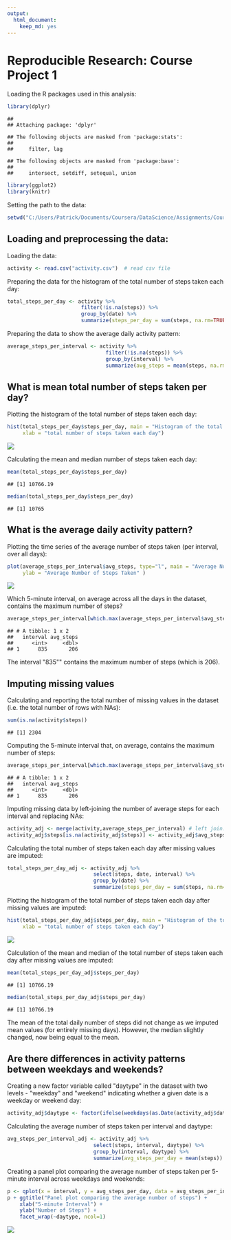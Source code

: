 ```yaml
---
output: 
  html_document: 
    keep_md: yes
---
```


# Reproducible Research: Course Project 1

Loading the R packages used in this analysis:


```r
library(dplyr)
```

```
## 
## Attaching package: 'dplyr'
```

```
## The following objects are masked from 'package:stats':
## 
##     filter, lag
```

```
## The following objects are masked from 'package:base':
## 
##     intersect, setdiff, setequal, union
```

```r
library(ggplot2)
library(knitr)
```



Setting the path to the data:


```r
setwd("C:/Users/Patrick/Documents/Coursera/DataScience/Assignments/Course5/CourseProject1")
```

## Loading and preprocessing the data:

Loading the data:


```r
activity <- read.csv("activity.csv")  # read csv file 
```

Preparing the data for the histogram of the total number of steps taken each day:


```r
total_steps_per_day <- activity %>%
                        filter(!is.na(steps)) %>%
                        group_by(date) %>%
                        summarize(steps_per_day = sum(steps, na.rm=TRUE))
```

Preparing the data to show the average daily activity pattern:


```r
average_steps_per_interval <- activity %>%
                                filter(!is.na(steps)) %>%
                                group_by(interval) %>%
                                summarize(avg_steps = mean(steps, na.rm=TRUE))
```


## What is mean total number of steps taken per day?

Plotting the histogram of the total number of steps taken each day:


```r
hist(total_steps_per_day$steps_per_day, main = "Histogram of the total number of steps taken each day",
     xlab = "total number of steps taken each day")
```

![](PA1_template_files/figure-html/hist1-1.png)<!-- -->


Calculating the mean and median number of steps taken each day:


```r
mean(total_steps_per_day$steps_per_day)
```

```
## [1] 10766.19
```

```r
median(total_steps_per_day$steps_per_day)
```

```
## [1] 10765
```


## What is the average daily activity pattern?

Plotting the time series of the average number of steps taken (per interval, over all days):


```r
plot(average_steps_per_interval$avg_steps, type="l", main = "Average Number of Steps Taken Over All Days", xlab = "Course of the Day",
     ylab = "Average Number of Steps Taken" )
```

![](PA1_template_files/figure-html/activitypattern-1.png)<!-- -->

Which 5-minute interval, on average across all the days in the dataset, contains the maximum number of steps?


```r
average_steps_per_interval[which.max(average_steps_per_interval$avg_steps),]
```

```
## # A tibble: 1 x 2
##   interval avg_steps
##      <int>     <dbl>
## 1      835       206
```

The interval "835"" contains the maximum number of steps (which is 206).

## Imputing missing values

Calculating and reporting the total number of missing values in the dataset (i.e. the total number of rows with NAs):


```r
sum(is.na(activity$steps))
```

```
## [1] 2304
```

Computing the 5-minute interval that, on average, contains the maximum number of steps:


```r
average_steps_per_interval[which.max(average_steps_per_interval$avg_steps),]
```

```
## # A tibble: 1 x 2
##   interval avg_steps
##      <int>     <dbl>
## 1      835       206
```

Imputing missing data by left-joining the number of average steps for each interval and replacing NAs:


```r
activity_adj <- merge(activity,average_steps_per_interval) # left join: add column containing the number of average steps to each interval
activity_adj$steps[is.na(activity_adj$steps)] <- activity_adj$avg_steps[is.na(activity_adj$steps)]
```

Calculating the total number of steps taken each day after missing values are imputed:


```r
total_steps_per_day_adj <- activity_adj %>%
                            select(steps, date, interval) %>%
                            group_by(date) %>%
                            summarize(steps_per_day = sum(steps, na.rm=TRUE))
```

Plotting the histogram of the total number of steps taken each day after missing values are imputed:


```r
hist(total_steps_per_day_adj$steps_per_day, main = "Histogram of the total number of steps (missing values imputed)",
     xlab = "total number of steps taken each day")
```

![](PA1_template_files/figure-html/histstepsperdayadj-1.png)<!-- -->

Calculation of the mean and median of the total number of steps taken each day after missing values are imputed:


```r
mean(total_steps_per_day_adj$steps_per_day)
```

```
## [1] 10766.19
```

```r
median(total_steps_per_day_adj$steps_per_day)
```

```
## [1] 10766.19
```

The mean of the total daily number of steps did not change as we imputed mean values (for entirely missing days). However, the median slightly changed, now being equal to the mean.


## Are there differences in activity patterns between weekdays and weekends?



Creating a new factor variable called "daytype" in the dataset with two levels - "weekday" and "weekend" indicating whether a given date is a weekday or weekend day:


```r
activity_adj$daytype <- factor(ifelse(weekdays(as.Date(activity_adj$date)) %in% (c("Saturday","Sunday")),"weekend","weekday"))
```

Calculating the average number of steps taken per interval and daytype:


```r
avg_steps_per_interval_adj <- activity_adj %>%
                            select(steps, interval, daytype) %>%
                            group_by(interval, daytype) %>%
                            summarize(avg_steps_per_day = mean(steps))
```

Creating a panel plot comparing the average number of steps taken per 5-minute interval across weekdays and weekends:


```r
p <- qplot(x = interval, y = avg_steps_per_day, data = avg_steps_per_interval_adj, geom = "line")
p + ggtitle("Panel plot comparing the average number of steps") +
    xlab("5-minute Interval") + 
    ylab("Number of Steps") +
    facet_wrap(~daytype, ncol=1)
```

![](PA1_template_files/figure-html/panelplot-1.png)<!-- -->

